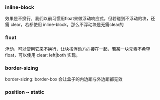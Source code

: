 ### inline-block

效果是不换行，我们以前习惯用float来做浮动响应式，但若碰到不浮动的块，还需 clear，若都使用 inline-block，那么不浮动块是无需clear的

### float

浮动，可以使用它来不换行，让块按浮动方向接在一起，若某一块元素不希望float，可以使用 clear: left\|both 实现。

### border-sizing

border-sizing: border-box 会让盒子的内边距与外边距都无效

### position ~ static



